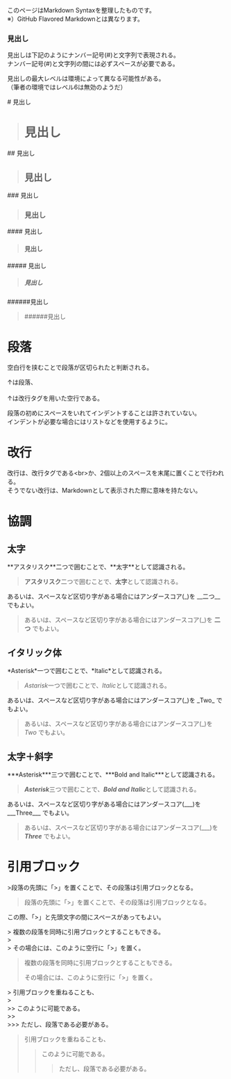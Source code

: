 <link href="ywlib-x.github.io/markdown.css" rel="stylesheet" />

このページはMarkdown Syntaxを整理したものです。  
※）GitHub Flavored Markdownとは異なります。

### 見出し
見出しは下記のようにナンバー記号(\#)と文字列で表現される。  
ナンバー記号(\#)と文字列の間には必ずスペースが必要である。

見出しの最大レベルは環境によって異なる可能性がある。  
（筆者の環境ではレベル6は無効のようだ）

\# 見出し
> # 見出し
\#\# 見出し
> ## 見出し
\#\#\# 見出し
> ### 見出し
\#\#\#\# 見出し
> #### 見出し
\#\#\#\#\# 見出し
> ##### 見出し
\#\#\#\#\#\#見出し
> ######見出し


# 段落
空白行を挟むことで段落が区切られたと判断される。

↑は段落、  
<br>
↑は改行タグを用いた空行である。

段落の初めにスペースをいれてインデントすることは許されていない。  
インデントが必要な場合にはリストなどを使用するように。

# 改行
改行は、改行タグである\<br>か、2個以上のスペースを末尾に置くことで行われる。  
そうでない改行は、Markdownとして表示された際に意味を持たない。

# 協調
## 太字
\*\*アスタリスク\*\*二つで囲むことで、\*\*太字\*\*として認識される。  
> **アスタリスク**二つで囲むことで、**太字**として認識される。

あるいは、スペースなど区切り字がある場合にはアンダースコア(\_)を \_\_二つ\_\_ でもよい。  
> あるいは、スペースなど区切り字がある場合にはアンダースコア(\_)を __二つ__ でもよい。

## イタリック体
\*Asterisk\*一つで囲むことで、\*Italic\*として認識される。  
> *Astarisk*一つで囲むことで、*Italic*として認識される。

あるいは、スペースなど区切り字がある場合にはアンダースコア(\_)を \_Two\_ でもよい。  
> あるいは、スペースなど区切り字がある場合にはアンダースコア(\_)を _Two_ でもよい。

## 太字＋斜字
\*\*\*Asterisk\*\*\*三つで囲むことで、\*\*\*Bold and Italic\*\*\*として認識される。  
> ***Asterisk***三つで囲むことで、***Bold and Italic***として認識される。

あるいは、スペースなど区切り字がある場合にはアンダースコア(\_\_\_)を \_\_\_Three\_\_\_ でもよい。  
> あるいは、スペースなど区切り字がある場合にはアンダースコア(\___)を ___Three___ でもよい。

# 引用ブロック
\>段落の先頭に「\>」を置くことで、その段落は引用ブロックとなる。

>段落の先頭に「\>」を置くことで、その段落は引用ブロックとなる。

この際、「\>」と先頭文字の間にスペースがあってもよい。

\> 複数の段落を同時に引用ブロックとすることもできる。  
\>  
\> その場合には、このように空行に「\>」を置く。

> 複数の段落を同時に引用ブロックとすることもできる。
>
> その場合には、このように空行に「\>」を置く。

\> 引用ブロックを重ねることも、  
\>   
\>> このように可能である。  
\>>   
\>>> ただし、段落である必要がある。

> 引用ブロックを重ねることも、
> 
>> このように可能である。
>> 
>>> ただし、段落である必要がある。
